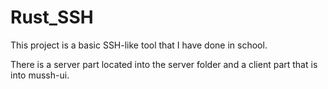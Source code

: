 # Rust_SSH
This project is a basic SSH-like tool that I have done in school.

There is a server part located into the server folder and a client part that is into mussh-ui.
